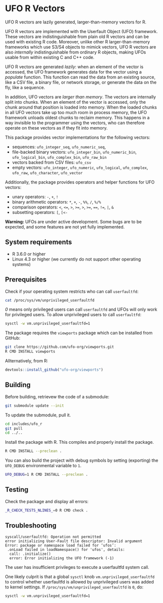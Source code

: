 # UFO R Vectors

UFO R vectors are lazily generated, larger-than-memory vectors for R. 

UFO R vectors are implemented with the Userfault Object (UFO) framework. These
vectors are indistinguishable from plain old R vectors and can be used with
existing R code. Moreover, unlike other R larger-than-memory frameworks which
use S3/S4 objects to mimick vectors, UFO R vectors are also *internally*
indistinguishable from ordinary R objects, making UFOs usable from within
existing C and C++ code.

UFO R vectors are generated *lazily*: when an element of the vector is accessed,
the UFO framework generates data for the vector using a *populate* function.
This function can read the data from an existing source, like a CSV file, a
binary file, or network storage, or generate the data on the fly, like a
sequence. 

In addition, UFO vectors are *larger than memory*. The vectors are internally
split into chunks. When an element of the vector is accessed, only the chunk
around that position is loaded into memory. When the loaded chunks in all UFO
vectors take up too much room in process memory, the UFO framework unloads
oldest chunks to reclaim memory. This happens in a way invisible to the
programmer using the vectors, who can therefore operate on these vectors as if
they fit into memory.

This package provides vector implementations for the following vectors:

* sequences: `ufo_integer_seq`, `ufo_numeric_seq`,
* file-backed binary vectors: `ufo_integer_bin`, `ufo_numeric_bin`,
  `ufo_logical_bin`, `ufo_complex_bin`, `ufo_raw_bin` 
* vectors backed from CSV files: `ufo_csv`
* empty vectors: `ufo_integer`, `ufo_numeric`, `ufo_logical`, `ufo_complex`,
  `ufo_raw`, `ufo_character`, `ufo_vector`

Additionally, the package provides operators and helper functions for UFO
vectors: 

 * unary operators: `-`, `+`, `!`
 * binary arithmetic operators: `*`, `+`, `-`, `%%`, `/`, `%/%`
 * comparison operators: `<`, `<=`, `>`, `>=`, `>`, `>=`, `==`, `!=`, `|`, `&`
 * subsetting operators: `[`, `[<-`

**Warning:** UFOs are under active development. Some bugs are to be expected,
and some features are not yet fully implemented. 

## System requirements

- R 3.6.0 or higher
- Linux 4.3 or higher (we currently do not support other operating systems)

## Prerequisites

Check if your operating system restricts who can call `userfaultfd`:

```bash
cat /proc/sys/vm/unprivileged_userfaultfd
```

*0* means only privileged users can call `userfaultfd` and UFOs will only work
for privileged users. To allow unprivileged users to call `userfaultfd`:

```bash
sysctl -w vm.unprivileged_userfaultfd=1
```

The package requires the `viewports` package which can be installed from GitHub:

```bash
git clone https://github.com/ufo-org/viewports.git
R CMD INSTALL viewports
```

Allternatively, from R:

```R
devtools::install_github("ufo-org/viewports")
```

## Building

Before building, retrievew the code of a submodule:

```bash
git submodule update --init
```

To update the submodule, pull it.

```bash
cd includes/ufo_r
git pull
cd ../..
```

Install the package with R. This compiles and properly install the package.

```bash
R CMD INSTALL --preclean .
```

You can also build the project with debug symbols by setting (exporting) the
`UFO_DEBUG` environmental variable to `1`.

```bash
UFO_DEBUG=1 R CMD INSTALL --preclean .
```

## Testing

Check the package and display all errors:

```bash
_R_CHECK_TESTS_NLINES_=0 R CMD check .
```

## Troubleshooting

```
syscall/userfaultfd: Operation not permitted
error initializing User-Fault file descriptor: Invalid argument
Error: package or namespace load failed for ‘ufos’:
 .onLoad failed in loadNamespace() for 'ufos', details:
  call: .initialize()
  error: Error initializing the UFO framework (-1)
```

The user has insufficient privileges to execute a userfaultfd system call. 

One likely culprit is that a global `sysctl` knob `vm.unprivileged_userfaultfd` to
control whether userfaultfd is allowed by unprivileged users was added to kernel
settings. If `/proc/sys/vm/unprivileged_userfaultfd` is `0`, do:

```bash
sysctl -w vm.unprivileged_userfaultfd=1
```